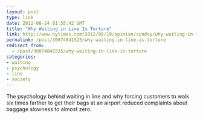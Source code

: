 ```yaml
---
layout: post
type: link
date: 2012-08-24 01:55:42 GMT
title: "Why Waiting in Line Is Torture"
link: http://www.nytimes.com/2012/08/19/opinion/sunday/why-waiting-in-line-is-torture.html?pagewanted=2&_r=1&pagewanted=all
permalink: /post/30074841525/why-waiting-in-line-is-torture
redirect_from: 
  - /post/30074841525/why-waiting-in-line-is-torture
categories:
- waiting
- psychology
- line
- society
---
```

<p>The psychology behind waiting in line and why forcing customers to walk six times farther to get their bags at an airport reduced complaints about baggage slowness to almost zero.</p>